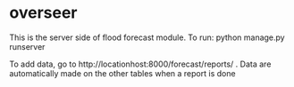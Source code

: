 # overseer
This is the server side of flood forecast module.
To run: python manage.py runserver

To add data, go to http://locationhost:8000/forecast/reports/ .
 Data are automatically made on the other tables when a report is done

